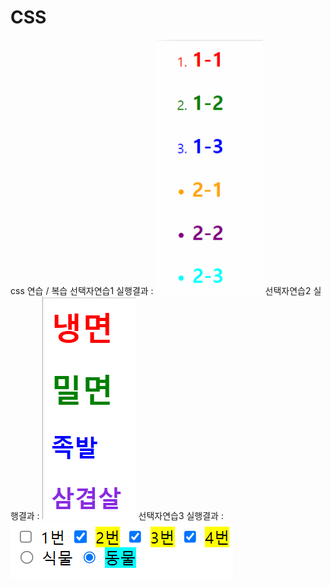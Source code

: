 # CSS
css 연습 / 복습
선택자연습1 실행결과 : 
![alt text](image.png)
선택자연습2 실행결과 : 
![alt text](image-1.png)
선택자연습3 실행결과 :
![alt text](image-2.png)